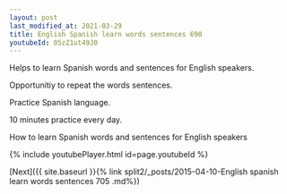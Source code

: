 ```yaml
---
layout: post
last_modified_at: 2021-03-29
title: English Spanish learn words sentences 690 
youtubeId: 05zZ1ut49J0
---
```

 
 
Helps to learn Spanish words and sentences for English speakers.

Opportunitiy to repeat the words sentences. 

Practice Spanish language. 
 
10 minutes practice every day. 
 
How to learn Spanish words and sentences for English speakers 
 
{% include youtubePlayer.html id=page.youtubeId %}
 
 
[Next]({{ site.baseurl }}{% link  split2/_posts/2015-04-10-English spanish learn words sentences 705 .md%})
 
